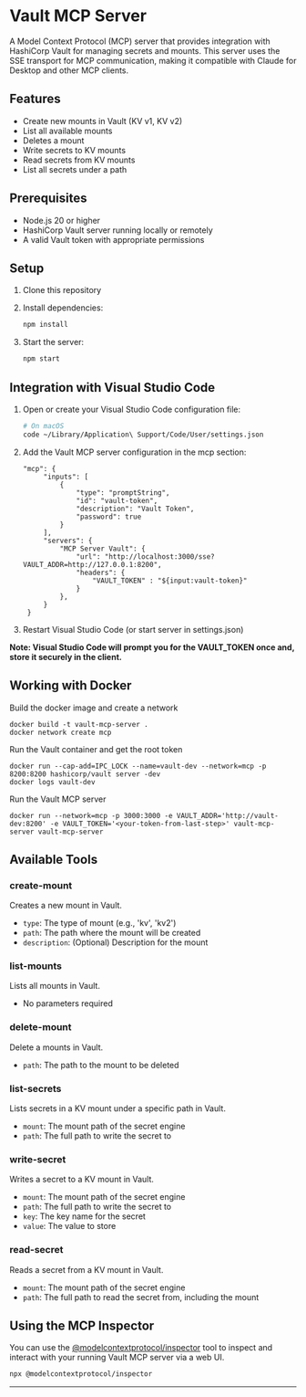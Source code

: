 # Vault MCP Server

A Model Context Protocol (MCP) server that provides integration with HashiCorp
Vault for managing secrets and mounts. This server uses the SSE transport for
MCP communication, making it compatible with Claude for Desktop and other MCP
clients.

## Features

- Create new mounts in Vault (KV v1, KV v2)
- List all available mounts
- Deletes a mount
- Write secrets to KV mounts
- Read secrets from KV mounts
- List all secrets under a path

## Prerequisites

- Node.js 20 or higher
- HashiCorp Vault server running locally or remotely
- A valid Vault token with appropriate permissions

## Setup

1. Clone this repository

2. Install dependencies:

    ```bash
    npm install
    ```

3. Start the server:

    ```bash
    npm start
    ```

## Integration with Visual Studio Code

1. Open or create your Visual Studio Code configuration file:

    ```bash
    # On macOS
    code ~/Library/Application\ Support/Code/User/settings.json
    ```

2. Add the Vault MCP server configuration in the mcp section:

    ```
    "mcp": {
         "inputs": [
             {
                 "type": "promptString",
                 "id": "vault-token",
                 "description": "Vault Token",
                 "password": true
             }
         ],
         "servers": {
             "MCP Server Vault": {
                 "url": "http://localhost:3000/sse?VAULT_ADDR=http://127.0.0.1:8200",
                 "headers": {
                     "VAULT_TOKEN" : "${input:vault-token}"
                 }
             },
         }
     }
    ```

3. Restart Visual Studio Code (or start server in settings.json)

<b>Note: Visual Studio Code will prompt you for the VAULT_TOKEN once and, store
it securely in the client.</b>

## Working with Docker

Build the docker image and create a network

```
docker build -t vault-mcp-server .
docker network create mcp
```

Run the Vault container and get the root token

```
docker run --cap-add=IPC_LOCK --name=vault-dev --network=mcp -p 8200:8200 hashicorp/vault server -dev
docker logs vault-dev
```

Run the Vault MCP server

```
docker run --network=mcp -p 3000:3000 -e VAULT_ADDR='http://vault-dev:8200' -e VAULT_TOKEN='<your-token-from-last-step>' vault-mcp-server vault-mcp-server
```

## Available Tools

### create-mount

Creates a new mount in Vault.

- `type`: The type of mount (e.g., 'kv', 'kv2')
- `path`: The path where the mount will be created
- `description`: (Optional) Description for the mount

### list-mounts

Lists all mounts in Vault.

- No parameters required

### delete-mount

Delete a mounts in Vault.

- `path`: The path to the mount to be deleted

### list-secrets

Lists secrets in a KV mount under a specific path in Vault.

- `mount`: The mount path of the secret engine
- `path`: The full path to write the secret to

### write-secret

Writes a secret to a KV mount in Vault.

- `mount`: The mount path of the secret engine
- `path`: The full path to write the secret to
- `key`: The key name for the secret
- `value`: The value to store

### read-secret

Reads a secret from a KV mount in Vault.

- `mount`: The mount path of the secret engine
- `path`: The full path to read the secret from, including the mount

## Using the MCP Inspector

You can use
the [@modelcontextprotocol/inspector](https://www.npmjs.com/package/@modelcontextprotocol/inspector)
tool to inspect and interact with your running Vault MCP server via a web UI.

```bash
npx @modelcontextprotocol/inspector
```

---
